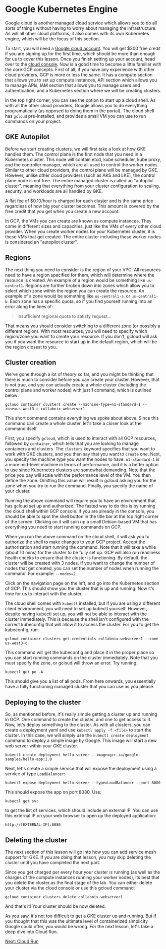 # Google Kubernetes Engine

Google cloud is another managed cloud service which allows you to do all sorts of things without having to worry about managing the infrastructure. As will all other cloud platforms, it also comes with its own Kubernetes engine, which will be the focus of this section.

To start, you will need a [Google cloud account](https://cloud.google.com/free). You will get $300 free credit if you are signing up for the first time, which should be more than enough for us to cover this lesson. Once you finish setting up your account, head over to the [cloud console](https://console.cloud.google.com). Now is a good time to become a little familiar with the core GCP concepts. First of all, if you have any experience with other cloud providers, GCP is more or less the same. It has a compute section that allows you to set up compute instances, API section which allows you to manage APIs, IAM section that allows you to manage users and authentication, and a Kubernetes section where we will be creating clusters.

In the top right corner, you can see the option to start up a cloud shell. As with all the other cloud providers, Google allows you to do everything programatically (as opposed to doing them in the portal). The cloud shell has `gcloud` pre-installed, and provides a small VM you can use to run commands on your project.

## GKE Autopilot

Before we start creating clusters, we will first take a look at how GKE handles them. The control plane is the first node that you need in a Kubernetes cluster. This node will contain etcd, kube scheduler, kube proxy, and the controller manager, which are all used to control the worker nodes. Similar to other cloud providers, the control plane will be managed by GKE. However, unlike other cloud providers (such as AKS and LKE), the control plane node is not free. The entire managed cluster is called an "autopilot cluster", meaning that everything from your cluster configuration to scaling, security, and workloads are all handled by GKE.

A flat fee of $0.10/hour is charged for each cluster and is the same price regardless of how big your cluster becomes. This amount is covered by the free credit that you get when you create a new account.

In GCP, the VMs you can create are known as compute instances. They come in different sizes and capacities, just like the VMs of every other cloud provider. When you create worker nodes for your Kubernetes cluster, it is these VMs that get created. The entire cluster including these worker nodes is considered an "autopilot cluster".

## Regions

The next thing you need to consider is the region of your VPC. All resources need to have a region specified for them, which will determine where the resource is created. An example of a region would be something like `us-central1`. Regions are further broken down into zones which allow you to select which zone within the region you can create the resource. An example of a zone would be something like `us-central1-a`, or `us-central1-b`. Each zone has a specific quota, so if you find yourself running into an error along the lines of:

>Insufficient regional quota to satisfy request...

That means you should consider switching to a different zone (or possibly a different region). With most resources, you will need to specify which region/zone you want to create your resource. If you don't, gcloud will ask you if you want the resource to start up in the default region, which will be the region closest to you.

## Cluster creation

We've gone through a lot of theory so far, and you might be thinking that there is much to consider before you can create your cluster. However, that is not true, and you can actually create a whole cluster (including the control plane and worker nodes) with just 1 command, which is outlined below:

```
gcloud container clusters create --machine-type=n1-standard-1 --zone=us-west3-c collabnix-webserver1
```

This short command contains everything we spoke about above. Since this command can create a whole cluster, let's take a closer look at the command itself.

First, you specify `gcloud`, which is used to interact with all GCP resources, followed by `container`, which tells that you are looking to manage containers and clusters. The `clusters` keyword specifies that you want to work with GKE clusters, and you then say that you want to `create` one. Next, you specify the machine type you want the nodes to have. `n1-standard-1` is a more mid-level machine in terms of performance, and it is a better option to use since Kubernetes clusters are somewhat demanding. Note that the price you pay will scale with the performance level of the VM. You then define the zone. Omitting this value will result in gcloud asking you for the zone when you try to run the command. Finally, you specify the name of your cluster.

Running the above command will require you to have an environment that has gcloud set up and authorized. The fasted way to do this is by running the cloud shell within GCP console. If you are already in the console, you should be able to spot the shell button in the title bar at the top right corner of the screen. Clicking on it will spin up a small Debian-based VM that has everything you need to start running commands on GCP.

When you run the above command on the cloud shell, it will ask you to authorize the shell to make changes to your GCP project. Accept the authorization and start running the command. Note that it will take a while (about 10 mins) for the cluster to be fully set up. GCP will also run readiness health checks to ensure that the cluster is functioning. By default, the cluster will be created with 3 nodes. If you want to change the number of nodes that get created, you can set the number of nodes when running the command. For example: `--nodes=2`.

Click on the navigation page on the left, and go into the Kubernetes section of GCP. This should show you the cluster that is up and running. Now it's time for us to interact with the cluster.

The cloud shell comes with `kubectl` installed, but if you are using a different client environment, you will need to set up kubectl yourself. However, despite having kubectl set up, you will not be able to interact with the cluster immediately. This is because the shell isn't configured with the correct kubeconfig that will allow it to access the cluster. For you to get the kubeconfig, run:

```
gcloud container clusters get-credentials collabnix-webserver1 --zone us-west3-c
```

This command will get the kubeconfig and place it in the proper place so you can start running commands on the cluster immediately. Note that you must specify the zone, or gcloud will throw an error. Try running:

```
kubectl get po -A
```

This should give you a list of all pods. From here onwards, you essentially have a fully functioning managed cluster that you can use as you please.

## Deploying to the cluster

So, as mentioned before, it's really simple getting a cluster up and running in GCP. One command to create the cluster, and one to get access to it. Now, let's deploy something to the cluster. As with all clusters, you can create a deployment yaml and use `kubectl apply -f <file>` to start the cluster. In this case, we will simply use the `kubectl create deployment` command to deploy a simple image by Google. This image will start a new web server within your GKE cluster.

```
kubectl create deployment hello-server --image=gcr.io/google-samples/hello-app:2.0
```

Next, let's create a simple service that will expose the deployment using a service of type `LoadBalancer`:

```
kubectl expose deployment hello-server --type=LoadBalancer --port 8080
```

This should expose the app on port 8080. Use:

```
kubectl get svc
```

to get the list of services, which should include an external IP. You can use this external IP on your web browser to open up the deployed application:

```
http://[EXTERNAL-IP]:8080
```

## Deleting the cluster

The next section of this lesson will go into how you can add service mesh support for GKE. If you are doing that lesson, you may skip deleting the cluster until you have completed the next part. 

Since you get charged per every hour your cluster is running (as well as the charges of the compute instances running your worker nodes), its best that you delete the cluster as the final stage of the lab. You can either delete your cluster via the cloud console or use this gcloud command:

```
gcloud container clusters delete collabnix-webserver1 
```

And that's it! Your cluster should be now deleted.

As you saw, it's not too difficult to get a GKE cluster up and running. But if you thought that this was the ultimate level of containerized simplicity Google could offer, you would be wrong. For the next lesson, let's take a deep dive into Cloud Run.

[Next: Cloud Run](cloud-run.md)